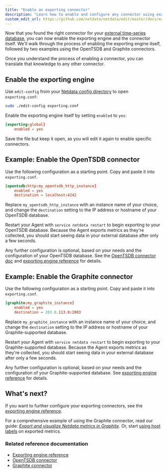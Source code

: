 ```yaml
---
title: "Enable an exporting connector"
description: "Learn how to enable and configure any connector using examples to start exporting metrics to external time-series databases in minutes."
custom_edit_url: https://github.com/netdata/netdata/edit/master/docs/export/enable-connector.md
---
```




Now that you found the right connector for your [external time-series
database](/docs/export/external-databases#supported-databases), you can now enable the exporting engine and the
connector itself. We'll walk through the process of enabling the exporting engine itself, followed by two examples using
the OpenTSDB and Graphite connectors.

Once you understand the process of enabling a connector, you can translate that knowledge to any other connector.

## Enable the exporting engine

Use `edit-config` from your [Netdata config directory](/docs/configure/nodes#the-netdata-config-directory) to open
`exporting.conf`:

```bash
sudo ./edit-config exporting.conf
```

Enable the exporting engine itself by setting `enabled` to `yes`:

```conf
[exporting:global]
    enabled = yes
```

Save the file but keep it open, as you will edit it again to enable specific connectors.

## Example: Enable the OpenTSDB connector

Use the following configuration as a starting point. Copy and paste it into `exporting.conf`.

```conf
[opentsdb:http:my_opentsdb_http_instance]
    enabled = yes
    destination = localhost:4242
```

Replace `my_opentsdb_http_instance` with an instance name of your choice, and change the `destination` setting to the IP
address or hostname of your OpenTSDB database.

Restart your Agent with `service netdata restart` to begin exporting to your OpenTSDB database. Because the
Agent exports metrics as they're collected, you should start seeing data in your external database after only a few
seconds.

Any further configuration is optional, based on your needs and the configuration of your OpenTSDB database. See the
[OpenTSDB connector doc](/docs/agent/exporting/opentsdb) and [exporting engine
reference](/docs/agent/exporting#configuration) for details.

## Example: Enable the Graphite connector

Use the following configuration as a starting point. Copy and paste it into `exporting.conf`.

```conf
[graphite:my_graphite_instance]
    enabled = yes
    destination = 203.0.113.0:2003
```

Replace `my_graphite_instance` with an instance name of your choice, and change the `destination` setting to the IP
address or hostname of your Graphite-supported database.

Restart your Agent with `service netdata restart` to begin exporting to your Graphite-supported database. Because the
Agent exports metrics as they're collected, you should start seeing data in your external database after only a few
seconds.

Any further configuration is optional, based on your needs and the configuration of your Graphite-supported database.
See [exporting engine reference](/docs/agent/exporting#configuration) for details.

## What's next?

If you want to further configure your exporting connectors, see the [exporting engine
reference](/docs/agent/exporting#configuration).

For a comprehensive example of using the Graphite connector, read our guide: [_Export and visualize Netdata metrics in
Graphite_](/guides/export/export-netdata-metrics-graphite). Or, start [using host
labels](/guides/using-host-labels) on exported metrics.

### Related reference documentation

-   [Exporting engine reference](/docs/agent/exporting)
-   [OpenTSDB connector](/docs/agent/exporting/opentsdb)
-   [Graphite connector](/docs/agent/exporting/graphite)


